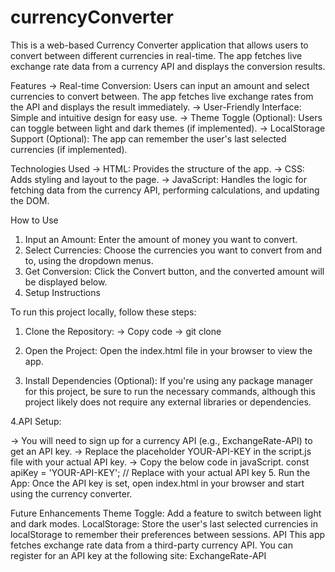 # currencyConverter

This is a web-based Currency Converter application that allows users to convert between different currencies in real-time. The app fetches live exchange rate data from a currency API and displays the conversion results.

Features
  -> Real-time Conversion: Users can input an amount and select currencies to convert between. The app fetches live exchange rates from the API and displays the result immediately.
  -> User-Friendly Interface: Simple and intuitive design for easy use.
  -> Theme Toggle (Optional): Users can toggle between light and dark themes (if implemented).
  -> LocalStorage Support (Optional): The app can remember the user's last selected currencies (if implemented).

Technologies Used
  -> HTML: Provides the structure of the app.
  -> CSS: Adds styling and layout to the page.
  -> JavaScript: Handles the logic for fetching data from the currency API, performing calculations, and updating the DOM.

How to Use
  1. Input an Amount: Enter the amount of money you want to convert.
  2. Select Currencies: Choose the currencies you want to convert from and to, using the dropdown menus.
  3. Get Conversion: Click the Convert button, and the converted amount will be displayed below.
  4. Setup Instructions

To run this project locally, follow these steps:

  1. Clone the Repository:
    -> Copy code
    -> git clone 
  
  2. Open the Project: Open the index.html file in your browser to view the app.
  
  3. Install Dependencies (Optional): If you're using any package manager for this project, be sure to run the necessary commands, although this project likely does not require any external libraries or dependencies.
  
  4.API Setup:
  
  -> You will need to sign up for a currency API (e.g., ExchangeRate-API) to get an API key.
  -> Replace the placeholder YOUR-API-KEY in the script.js file with your actual API key.
  -> Copy the below code in javaScript.
    const apiKey = 'YOUR-API-KEY'; // Replace with your actual API key
  5. Run the App: Once the API key is set, open index.html in your browser and start using the currency converter.

Future Enhancements
Theme Toggle: Add a feature to switch between light and dark modes.
LocalStorage: Store the user's last selected currencies in localStorage to remember their preferences between sessions.
API
This app fetches exchange rate data from a third-party currency API. You can register for an API key at the following site:
ExchangeRate-API

